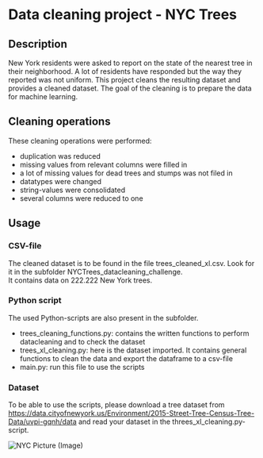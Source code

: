 # Data cleaning project - NYC Trees

## Description
New York residents were asked to report on the state of the nearest tree in their neighborhood. A lot of residents have 
responded but the way they reported was not uniform.
This project cleans the resulting dataset and provides a cleaned dataset. 
The goal of the cleaning is to prepare the data for machine learning. 

## Cleaning operations
These cleaning operations were performed: 
+ duplication was reduced
+ missing values from relevant columns were filled in
+ a lot of missing values for dead trees and stumps was not filed in
+ datatypes were changed
+ string-values were consolidated
+ several columns were reduced to one 

## Usage 
### CSV-file 
The cleaned dataset is to be found in the file trees_cleaned_xl.csv. 
Look for it in the subfolder NYCTrees_datacleaning_challenge.  
It contains data on 222.222 New York trees.

### Python script
The used Python-scripts are also present in the subfolder. 

+ trees_cleaning_functions.py: contains the written functions to perform datacleaning and to check the dataset
+ trees_xl_cleaning.py: here is the dataset imported. It contains general functions to clean the data and export the dataframe to a csv-file 
+ main.py: run this file to use the scripts 

### Dataset
To be able to use the scripts, please download a tree dataset from https://data.cityofnewyork.us/Environment/2015-Street-Tree-Census-Tree-Data/uvpi-gqnh/data and read your dataset in the threes_xl_cleaning.py-script. 

![NYC Picture (Image)](https://media.architecturaldigest.com/photos/56a177c6f62777972f2fe407/16:9/w_3104,h_1746,c_limit/million-trees-new-york-01.jpg)
